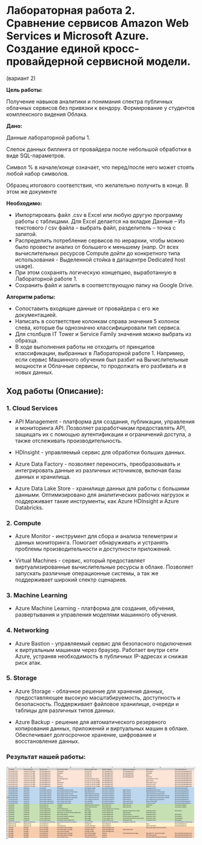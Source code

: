 # Лабораторная работа 2. Сравнение сервисов Amazon Web Services и Microsoft Azure. Создание единой кросс-провайдерной сервисной модели.

(вариант 2)

**Цель работы:**

Получение навыков аналитики и понимания спектра публичных облачных сервисов без привязки к вендору. Формирование у студентов комплексного видения Облака. 

**Дано:**

Данные лабораторной работы 1.

Слепок данных биллинга от провайдера после небольшой обработки в виде SQL-параметров. 

Символ % в начале/конце означает, что перед/после него может стоять любой набор символов.

Образец итогового соответствия, что желательно получить в конце. В этом же документе  

**Необходимо:**

- Импортировать файл .csv в Excel или любую другую программу работы с таблицами. Для Excel делается на вкладке Данные – Из текстового / csv файла – выбрать файл, разделитель – точка с запятой.
- Распределить потребление сервисов по иерархии, чтобы можно было провести анализ от большего к меньшему (напр. От всех вычислительных ресурсов Compute дойти до конкретного типа использования - Выделенной стойка в датацентре Dedicated host usage).
- При этом сохранять логическую концепцию, выработанную в Лабораторной работе 1.
- Сохранить файл и залить в соответствующую папку на Google Drive.

**Алгоритм работы:**

- Сопоставить входящие данные от провайдера с его же документацией. 
- Написать в соответствие колонкам справа значения 5 колонок слева, которые бы однозначно классифицировали тип сервиса.
- Для столбцов IT Tower и Service Family значения можно выбрать из образца.
- В ходе выполнения работы не отходить от принципов классификации, выбранных в Лабораторной работе 1. Например, если сервис Машинного обучения был разбит на Вычислительные мощности и Облачные сервисы, то продолжать его разбивать и в новых данных.

## Ход работы (Описание):

### 1. Cloud Services 

- API Management - платформа для создания, публикации, управления и мониторинга API. Позволяет разработчикам предоставлять API, защищать их с помощью аутентификации и ограничений доступа, а также отслеживать производительность.

- HDInsight - управляемый сервис для обработки больших данных. 

- Azure Data Factory - позволяет переносить, преобразовывать и интегрировать данные из различных источников, включая базы данных и  хранилища.

- Azure Data Lake Store - хранилище данных для работы с большими данными. Оптимизировано для аналитических рабочих нагрузок и поддерживает такие инструменты, как Azure HDInsight и Azure Databricks.

### 2. Compute

- Azure Monitor - инструмент для сбора и анализа телеметрии и данных мониторинга. Помогает обнаруживать и устранять проблемы производительности и доступности приложений.

- Virtual Machines - сервис, который предоставляет виртуализированные вычислительные ресурсы в облаке. Позволяет запускать различные операционные системы, а так же поддерживает широкий спектр сценариев.

### 3. Machine Learning 

- Azure Machine Learning - платформа для создания, обучения, развертывания и управления моделями машинного обучения. 

### 4. Networking

- Azure Bastion - управляемый сервис для безопасного подключения к виртуальным машинам через браузер. Работает внутри сети Azure, устраняя необходимость в публичных IP-адресах и снижая риск атак.

### 5. Storage

- Azure Storage - облачное решение для хранения данных, предоставляющее высокую масштабируемость, доступность и безопасность. Поддерживает файловое хранилище, очереди и таблицы для различных типов данных.

- Azure Backup - решение для автоматического резервного копирования данных, приложений и виртуальных машин в облаке. Обеспечивает долгосрочное хранение, шифрование и восстановление данных.


### Результат нашей работы:

![photo](https://github.com/agatasergeeva/DevOps-Cloud-Labs/blob/main/Cloud_lab2/Снимок%20экрана%202024-12-21%20170444.png)
